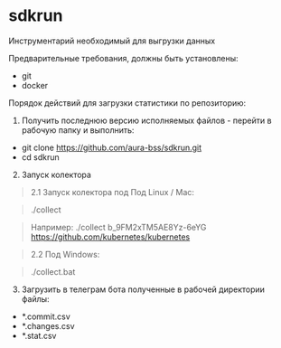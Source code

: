# sdkrun
Инструментарий необходимый для выгрузки данных

Предварительные требования, должны быть установлены:
- git
- docker

Порядок действий для загрузки статистики по репозиторию:

1. Получить последнюю версию исполняемых файлов - перейти в рабочую папку и выполнить:
- git clone https://github.com/aura-bss/sdkrun.git
- cd sdkrun

2. Запуск колектора

> 2.1 Запуск колектора под Под Linux / Mac:

> ./collect <token> <repositiory url>

> Например:
> ./collect b_9FM2xTM5AE8Yz-6eYG https://github.com/kubernetes/kubernetes

> 2.2 Под Windows:

> ./collect.bat <token> <repositiory url>

3. Загрузить в телеграм бота полученные в рабочей директории файлы:
- *.commit.csv
- *.changes.csv
- *.stat.csv
